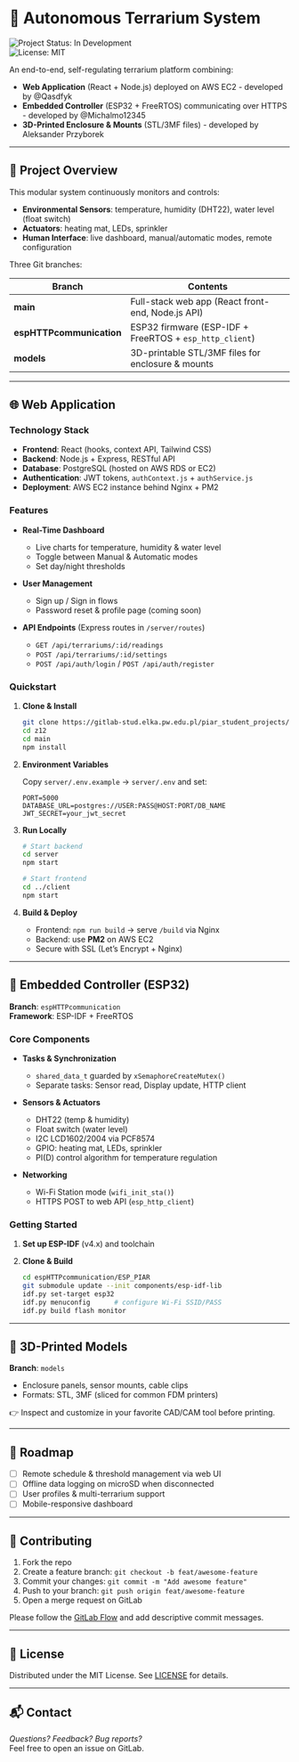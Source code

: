 # 🌱 Autonomous Terrarium System

![Project Status: In Development](https://img.shields.io/badge/status-in--development-yellow)  
![License: MIT](https://img.shields.io/badge/license-MIT-blue)

An end-to-end, self-regulating terrarium platform combining:

- **Web Application** (React + Node.js) deployed on AWS EC2  - developed by @Qasdfyk
- **Embedded Controller** (ESP32 + FreeRTOS) communicating over HTTPS - developed by @Michalmo12345
- **3D-Printed Enclosure & Mounts** (STL/3MF files) - developed by Aleksander Przyborek

---

## 🧠 Project Overview

This modular system continuously monitors and controls:

- **Environmental Sensors**: temperature, humidity (DHT22), water level (float switch)
- **Actuators**: heating mat, LEDs, sprinkler  
- **Human Interface**: live dashboard, manual/automatic modes, remote configuration  

Three Git branches:

| Branch                 | Contents                                             |
| ---------------------- | ---------------------------------------------------- |
| **main**               | Full-stack web app (React front-end, Node.js API)    |
| **espHTTPcommunication** | ESP32 firmware (ESP-IDF + FreeRTOS + `esp_http_client`) |
| **models**             | 3D-printable STL/3MF files for enclosure & mounts    |

---

## 🌐 Web Application

### Technology Stack

- **Frontend**: React (hooks, context API, Tailwind CSS)  
- **Backend**: Node.js + Express, RESTful API  
- **Database**: PostgreSQL (hosted on AWS RDS or EC2)  
- **Authentication**: JWT tokens, `authContext.js` + `authService.js`  
- **Deployment**: AWS EC2 instance behind Nginx + PM2

### Features

- **Real-Time Dashboard**  
  - Live charts for temperature, humidity & water level  
  - Toggle between Manual & Automatic modes  
  - Set day/night thresholds  

- **User Management**  
  - Sign up / Sign in flows  
  - Password reset & profile page (coming soon)

- **API Endpoints** (Express routes in `/server/routes`)  
  - `GET /api/terrariums/:id/readings`  
  - `POST /api/terrariums/:id/settings`  
  - `POST /api/auth/login` / `POST /api/auth/register`

### Quickstart

1. **Clone & Install**

    ```bash
    git clone https://gitlab-stud.elka.pw.edu.pl/piar_student_projects/25l/z12.git
    cd z12
    cd main
    npm install
    ```

2. **Environment Variables**

    Copy `server/.env.example` → `server/.env` and set:

    ```dotenv
    PORT=5000
    DATABASE_URL=postgres://USER:PASS@HOST:PORT/DB_NAME
    JWT_SECRET=your_jwt_secret
    ```

3. **Run Locally**

    ```bash
    # Start backend
    cd server
    npm start

    # Start frontend
    cd ../client
    npm start
    ```

4. **Build & Deploy**

    - Frontend: `npm run build` → serve `/build` via Nginx  
    - Backend: use **PM2** on AWS EC2  
    - Secure with SSL (Let’s Encrypt + Nginx)

---

## 🔧 Embedded Controller (ESP32)

**Branch**: `espHTTPcommunication`  
**Framework**: ESP-IDF + FreeRTOS  

### Core Components

- **Tasks & Synchronization**  
  - `shared_data_t` guarded by `xSemaphoreCreateMutex()`  
  - Separate tasks: Sensor read, Display update, HTTP client  

- **Sensors & Actuators**  
  - DHT22 (temp & humidity)  
  - Float switch (water level)  
  - I2C LCD1602/2004 via PCF8574  
  - GPIO: heating mat, LEDs, sprinkler  
  - PI(D) control algorithm for temperature regulation  

- **Networking**  
  - Wi-Fi Station mode (`wifi_init_sta()`)  
  - HTTPS POST to web API (`esp_http_client`)

### Getting Started

1. **Set up ESP-IDF** (v4.x) and toolchain  
2. **Clone & Build**

    ```bash
    cd espHTTPcommunication/ESP_PIAR
    git submodule update --init components/esp-idf-lib
    idf.py set-target esp32
    idf.py menuconfig      # configure Wi-Fi SSID/PASS
    idf.py build flash monitor
    ```

---

## 🧱 3D-Printed Models

**Branch**: `models`  

- Enclosure panels, sensor mounts, cable clips  
- Formats: STL, 3MF (sliced for common FDM printers)  

👉 Inspect and customize in your favorite CAD/CAM tool before printing.

---

## 🚀 Roadmap

- [ ] Remote schedule & threshold management via web UI  
- [ ] Offline data logging on microSD when disconnected  
- [ ] User profiles & multi-terrarium support  
- [ ] Mobile-responsive dashboard  

---

## 🤝 Contributing

1. Fork the repo  
2. Create a feature branch: `git checkout -b feat/awesome-feature`  
3. Commit your changes: `git commit -m "Add awesome feature"`  
4. Push to your branch: `git push origin feat/awesome-feature`  
5. Open a merge request on GitLab

Please follow the [GitLab Flow](https://docs.gitlab.com/ee/topics/gitlab_flow.html) and add descriptive commit messages.

---

## 📜 License

Distributed under the MIT License. See [LICENSE](LICENSE) for details.

---

## 📬 Contact

_Questions? Feedback? Bug reports?_  
Feel free to open an issue on GitLab.
